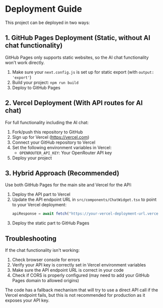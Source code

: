 # Deployment Guide

This project can be deployed in two ways:

## 1. GitHub Pages Deployment (Static, without AI chat functionality)

GitHub Pages only supports static websites, so the AI chat functionality won't work directly.

1. Make sure your `next.config.js` is set up for static export (with `output: 'export'`)
2. Build your project: `npm run build`
3. Deploy to GitHub Pages

## 2. Vercel Deployment (With API routes for AI chat)

For full functionality including the AI chat:

1. Fork/push this repository to GitHub
2. Sign up for Vercel (https://vercel.com)
3. Connect your GitHub repository to Vercel
4. Set the following environment variables in Vercel:
   - `OPENROUTER_API_KEY`: Your OpenRouter API key
5. Deploy your project

## 3. Hybrid Approach (Recommended)

Use both GitHub Pages for the main site and Vercel for the API:

1. Deploy the API part to Vercel
2. Update the API endpoint URL in `src/components/ChatWidget.tsx` to point to your Vercel deployment:
   ```javascript
   apiResponse = await fetch("https://your-vercel-deployment-url.vercel.app/api/chat", {
   ```
3. Deploy the static part to GitHub Pages

## Troubleshooting

If the chat functionality isn't working:

1. Check browser console for errors
2. Verify your API key is correctly set in Vercel environment variables
3. Make sure the API endpoint URL is correct in your code
4. Check if CORS is properly configured (may need to add your GitHub Pages domain to allowed origins)

The code has a fallback mechanism that will try to use a direct API call if the Vercel endpoint fails, but this is not recommended for production as it exposes your API key. 